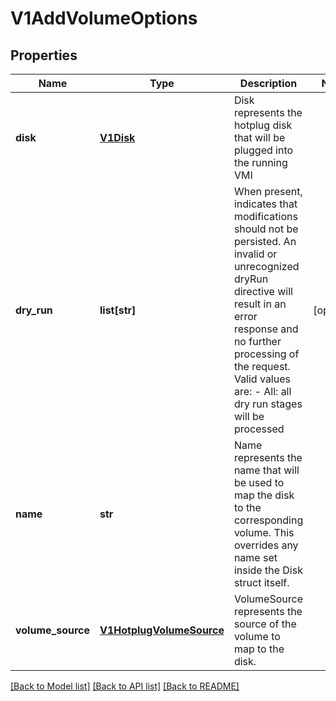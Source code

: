 # V1AddVolumeOptions

## Properties
Name | Type | Description | Notes
------------ | ------------- | ------------- | -------------
**disk** | [**V1Disk**](V1Disk.md) | Disk represents the hotplug disk that will be plugged into the running VMI | 
**dry_run** | **list[str]** | When present, indicates that modifications should not be persisted. An invalid or unrecognized dryRun directive will result in an error response and no further processing of the request. Valid values are: - All: all dry run stages will be processed | [optional] 
**name** | **str** | Name represents the name that will be used to map the disk to the corresponding volume. This overrides any name set inside the Disk struct itself. | 
**volume_source** | [**V1HotplugVolumeSource**](V1HotplugVolumeSource.md) | VolumeSource represents the source of the volume to map to the disk. | 

[[Back to Model list]](../README.md#documentation-for-models) [[Back to API list]](../README.md#documentation-for-api-endpoints) [[Back to README]](../README.md)


